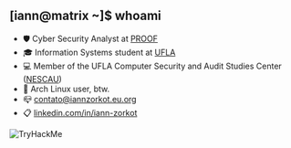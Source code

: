 ## [iann@matrix ~]$ whoami
- 🛡️ Cyber Security Analyst at [PROOF](https://proof.com.br) 
- 🎓 Information Systems student at [UFLA](https://ufla.br)
- 💻 Member of the UFLA Computer Security and Audit Studies Center ([NESCAU](https://github.com/NESCAU-UFLA))
- 🐧 Arch Linux user, btw.
- 📪 contato@iannzorkot.eu.org
- 📋 [linkedin.com/in/iann-zorkot](https://linkedin.com/in/iann-zorkot)

<div>
  <img src="https://tryhackme-badges.s3.amazonaws.com/IannZorkot.png" alt="TryHackMe">
</div>
